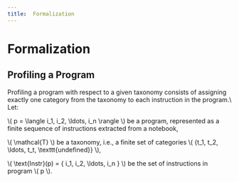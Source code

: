 ```yaml
---
title:  Formalization
---
```

# Formalization

## Profiling a Program
Profiling a program with respect to a given taxonomy consists of assigning exactly one category from the taxonomy to each instruction in the program.\\
Let:

\\( p = \langle i_1, i_2, \ldots, i_n \rangle \\) be a program, represented as a finite sequence of instructions extracted from a notebook,

 \\(  \mathcal{T}  \\) be a taxonomy, i.e., a finite set of categories \\( \{t_1, t_2, \ldots, t_t, \texttt{undefined}\} \\),

 \\( \text{Instr}(p) = \{ i_1, i_2, \ldots, i_n \} \\) be the set of instructions in program \\( p \\).


